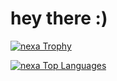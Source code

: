 <link rel="stylesheet" href="https://cdnjs.cloudflare.com/ajax/libs/font-awesome/4.7.0/css/font-awesome.min.css">
<h1>hey there :)  </h1>
 <a href="https://github.com/ryo-ma/github-profile-trophy">
    <img src="https://github-profile-trophy.vercel.app/?username=nexaquora" alt="nexa Trophy"/>
<p>
  <img src="https://github-readme-stats.vercel.app/api/top-langs?username=nexaquora&show_icons=true&locale=en&layout=compact&theme=dark" alt="nexa Top Languages" />
</p>

